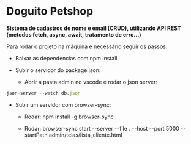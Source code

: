 # Doguito Petshop
**Sistema de cadastros de nome e email (CRUD), utilizando API REST (metodos fetch, async, await, tratamento de erro...)**

Para rodar o projeto na máquina é necessário seguir os passos:

* Baixar as dependencias com npm install

* Subir o servidor do package.json:

  + Abrir a pasta admin no vscode e rodar o json server: 
```js
json-server --watch db.json
```
* Subir um servidor com browser-sync:

  + Rodar: npm install -g browser-sync
  
  + Rodar: browser-sync start --server --file . --host --port 5000 --startPath admin/telas/lista_cliente.html
